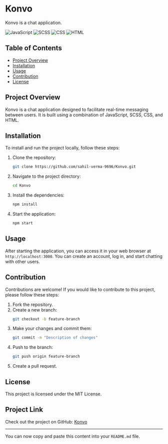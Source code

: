 # Konvo

Konvo is a chat application.

![JavaScript](https://img.shields.io/badge/JavaScript-36.2%25-yellow)
![SCSS](https://img.shields.io/badge/SCSS-26%25-pink)
![CSS](https://img.shields.io/badge/CSS-25.3%25-blue)
![HTML](https://img.shields.io/badge/HTML-12.5%25-orange)

## Table of Contents
- [Project Overview](#project-overview)
- [Installation](#installation)
- [Usage](#usage)
- [Contribution](#contribution)
- [License](#license)

## Project Overview
Konvo is a chat application designed to facilitate real-time messaging between users. It is built using a combination of JavaScript, SCSS, CSS, and HTML.

## Installation
To install and run the project locally, follow these steps:

1. Clone the repository:
   ```sh
   git clone https://github.com/sahil-verma-9696/Konvo.git
   ```

2. Navigate to the project directory:
   ```sh
   cd Konvo
   ```

3. Install the dependencies:
   ```sh
   npm install
   ```

4. Start the application:
   ```sh
   npm start
   ```

## Usage
After starting the application, you can access it in your web browser at `http://localhost:3000`. You can create an account, log in, and start chatting with other users.

## Contribution
Contributions are welcome! If you would like to contribute to this project, please follow these steps:

1. Fork the repository.
2. Create a new branch:
   ```sh
   git checkout -b feature-branch
   ```
3. Make your changes and commit them:
   ```sh
   git commit -m "Description of changes"
   ```
4. Push to the branch:
   ```sh
   git push origin feature-branch
   ```
5. Create a pull request.

## License
This project is licensed under the MIT License.

## Project Link
Check out the project on GitHub: [Konvo](https://github.com/sahil-verma-9696/Konvo)

---

You can now copy and paste this content into your `README.md` file.

